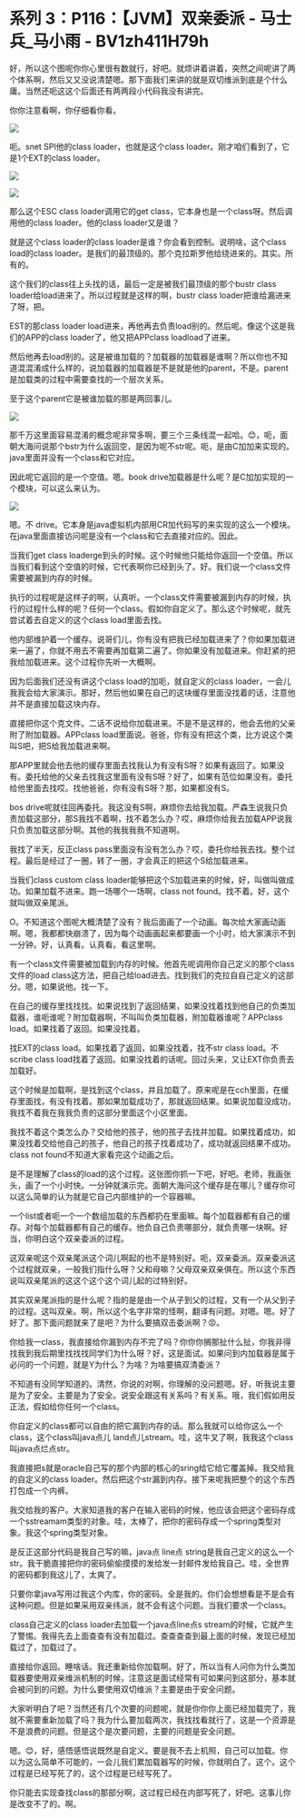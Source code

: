 # 系列 3：P116：【JVM】双亲委派 - 马士兵_马小雨 - BV1zh411H79h

好，所以这个图呢你你心里很有数就行，好吧。就烦讲着讲着，突然之间呢讲了两个体系啊，然后又又没说清楚嗯。那下面我们来讲的就是双切维派到底是个什么庸。当然还呃这这个后面还有两两段小代码我没有讲完。

你你注意看啊，你仔细看你看。

![](img/9c53fced081835cecb12122e3da6f978_1.png)

呃。snet SPI他的class loader，也就是这个class loader。刚才咱们看到了，它是1个EXT的class loader。



![](img/9c53fced081835cecb12122e3da6f978_3.png)

![](img/9c53fced081835cecb12122e3da6f978_4.png)

那么这个ESC class loader调用它的get class，它本身也是一个class呀。然后调用他的class loader。他的class loader又是谁？

就是这个class loader的class loader是谁？你会看到控制。说明啥，这个class load的class loader。是我们的最顶级的。那个克拉斯罗他给绕进来的。其实。所有的。

这个我们的class往上头找的话，最后一定是被我们最顶级的那个bustr class loader给load进来了。所以过程就是这样的啊，bustr class loader把谁给漏进来了呀，把。

EST的那class loader load进来，再他再去负责load别的。然后呢。像这个这是我们的APP的class loader了，他又把APPclass loadload了进来。

然后他再去load别的。这是被谁加载的？加载器的加载器是谁啊？所以你也不知道混混淆成什么样的，说加载器的加载器是不是就是他的parent，不是。parent是加载类的过程中需要查找的一个层次关系。

至于这个parent它是被谁加载的那是两回事儿。

![](img/9c53fced081835cecb12122e3da6f978_6.png)

那千万这里面容易混淆的概念呢非常多啊，要三个三条线混一起哈。😊，呃，面朝大海问说那个bstr为什么返回空，是因为呢不str呢。呃，是由C加加来实现的。java里面并没有一个class和它对应。

因此呢它返回的是一个空值。嗯。book drive加载器是什么呢？是C加加实现的一个模块，可以这么来认为。



![](img/9c53fced081835cecb12122e3da6f978_8.png)

嗯。不 drive。它本身是java虚拟机内部用CR加代码写的来实现的这么一个模块。在java里面直接访问呢是没有一个class和它去直接对应的。因此。

当我们get class loaderge到头的时候。这个时候他只能给你返回一个空值。所以当我们看到这个空值的时候，它代表啊你已经到头了。好。我们说一个class文件需要被漏到内存的时候。

执行的过程呢是这样子的啊，认真听。一个class文件需要被漏到内存的时候，执行的过程什么样的呢？任何一个class。假如你自定义了。那么这个时候呢，就先尝试着去自定义的这个class load里面去找。

他内部维护着一个缓存。说哥们儿，你有没有把我已经加载进来了？你如果加载进来一遍了，你就不用去不需要再加载第二遍了。你如果没有加载进来。你赶紧的把我给加载进来。这个过程你先听一大概啊。

因为后面我们还没有讲这个class load的加呃，就自定义的class loader，一会儿我我会给大家演示。那好，然后他如果在自己的这块缓存里面没找着的话，注意他并不是直接加载这块内存。

直接把你这个克文件。二话不说给你加载进来。不是不是这样的，他会去他的父亲附了附加载器。APPclass load里面说。爸爸，你有没有把这个类，比方说这个类叫S吧，把S给我加载进来啊。

那APP里就会他去他的缓存里面去找我认为有没有S呀？如果有返回了。如果没有。委托给他的父亲去找我这里面有没有S呀？好了，如果有范位如果没有。委托给他里面去找哎。找他爸爸，你有没有S呀？那，如果都没有S。

bos drive呢就往回再委托。我这没有S啊，麻烦你去给我加载。严森生说我只负责加载这部分，那S我找不着啊，找不着怎么办？哎，麻烦你给我去加载APP说我只负责加载这部分啊。其他的我我我我不知道啊。

我找了半天，反正class pass里面没有没有怎么办？哎，委托你给我去找。整个过程。最后是经过了一圈，转了一圈，才会真正的把这个S给加载进来。

当我们class custom class loader能够把这个S加载进来的时候，好，叫做叫做成功。如果加载不进来。跑一场哪个一场啊，class not found。找不着。好，这个就叫做双亲尾派。

O。不知道这个图呢大概清楚了没有？我后面画了一个动画。每次给大家画动画啊。嗯，我都都快崩溃了，因为每个动画画起来都要画一个小时，给大家演示不到一分钟。好，认真看。认真看。看这里啊。

有一个class文件需要被加载到内存的时候。他首先呢调用你自己定义的那个class文件的load class这方法，把自己给load进去。找到我们的克拉自自己定义的这部分。嗯，如果说他。找一下。

在自己的缓存里找找找。如果说找到了返回结果，如果没找着找到他自己的负类加载器，谁呃谁呢？附加载器啊，不叫叫负类加载器，附加载器谁呢？APPclass load。如果找着了返回。如果没找着。

找EXT的class load。如果找着了返回，如果没找着，找不str class load。不scribe class load找着了返回。如果没找着的话呢。回过头来，又让EXT你负责去加载好。

这个时候是加载啊，是找到这个class，并且加载了。原来呢是在cch里面，在缓存里面找，有没有找着。那如果加载成功了，那就返回结果。如果说加载没成功，我找不着我在我我负责的这部分里面这个小区里面。

我找不着这个类怎么办？交给他的孩子，他的孩子去找并加载。如果找着成功，如果没找着交给他自己的孩子，他自己的孩子找着成功了，成功就返回结果不成功。class not found不知道大家看完这个动画之后。

是不是理解了class的load的这个过程。这张图你抓一下吧，好吧。老师，我画张头，画了一个小时快。一分钟就演示完。面朝大海问这个缓存是在哪儿？缓存你可以这么简单的认为就是它自己内部维护的一个容器嘛。

一个list或者呃一个一个数组加载的东西都扔在里面嘛。每个加载器都有自己的缓存。对每个加载器都有自己的缓存。他负自己负责哪部分，就负责哪一块啊。好当，你明白这个双亲委派的过程。

这双亲呢这个双亲尾派这个词儿啊起的也不是特别好。呃，双亲委派。双亲委派这个过程就双亲，一般我们指什么呀？父和母嘛？父母双亲双亲俱在。所以这个东西说叫双亲尾派的这这个这个这个词儿起的过特别好。

其实双亲尾派指的是什么呢？指的是是由一个从子到父的过程，又有一个从父到子的过程。这叫双亲。啊，所以这个名字非常的怪啊，翻译有问题。对嗯。嗯。好了好了。那下面问题就来了是吧？为什么要搞双击委派啊？😡。

你给我一class，我直接给你漏到内存不完了吗？你你你搁那扯什么扯，你我非得找我到我后期里找找找同学们为什么呀？好，这是面试。如果问到内加载器是属于必问的一个问题，就是Y为什么？为啥？为啥要搞双清委派？

不知道有没同学知道的。清然，你说的对啊，你理解的没问题嗯。好，听我说主要是为了安全。主要是为了安全。说安全跟这有关系吗？有关系。哦，我们假如用反正法，假如给你任何一个class。

你自定义的class都可以自由的把它漏到内存的话。那么我就可以给你这么一个class，这个class叫java点儿 land点儿stream。哇，这牛叉了啊，我我这个class叫java点烂点str。

我直接把s就是oracle自己写的那个内部的核心的sring给它给它覆盖掉。我交给我的自定义的class loader。然后把这个str漏到内存。接下来呢我把整个的这个东西打包成一个内裤。

我交给我的客户。大家知道我的客户在输入密码的时候，他应该会把这个密码存成一个sstreamam类型的对象。哇，太棒了，把你的密码存成一个spring类型对象。我这个spring类型对象。

是反正这部分代码是我自己写的嘛，java点 line点 string是我自己定义的这么一个str。我干脆直接把你的密码偷偷摸摸的发给发一封邮件发给我自己。哇，全世界的密码都到我这儿了，太爽了。

只要你拿java写用过我这个内库，你的密码。全是我的。你们会想想看是不是会有这种问题。但是如果采用双亲纬派，就不会有这个问题。当我们要求一个class。

class自己定义的class loader去加载一个java点line点s stream的时候，它就产生了警惕。我得先去上面查查有没有加载过。查查查查到最上面的时候，发现已经加载过了，加载过了。

直接给你返回。睡啥话。我还重新给你加载啊。好了，所以当有人问你为什么类加载器要使用双亲维派机制的时候，注意这是面试经常有可如果问到这部分，基本就会被问到的问题。为什么要使用双切维派？主要是由于安全问题。

大家听明白了吧？当然还有几个次要的问题呢，就是你你你上面已经加载完了，我就不需要重新加载了吗？我为什么要加载两次，我找找看就行了，这是一个资源是不是浪费的问题。但是这个是次要问题，主要的问题是安全问题。

嗯。😊，好，感悟感悟说既然是自定义。要是我不去上机照，自己可以加载。你以为这么简单不可能的，一会儿我们累加载器写的时候，你就明白了。这个。这个过程是已经写死了的，这个过程是已经写死了。

你只能去实现查找class的那部分啊，这过程已经在内部写死了，好吧。这事儿你是改变不了的。啊。